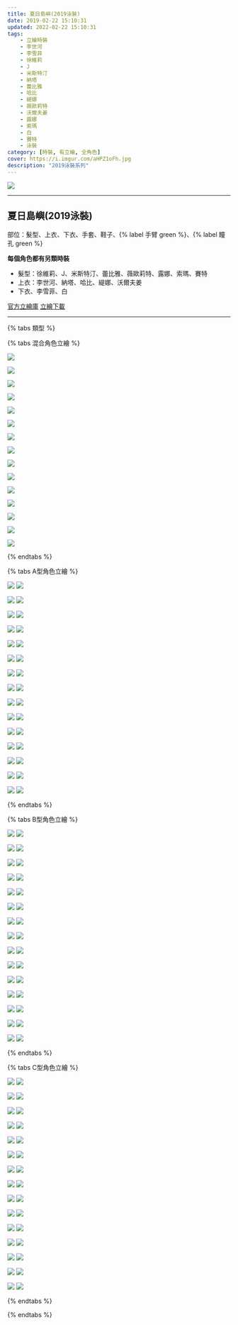 ```yaml
---
title: 夏日島嶼(2019泳裝)
date: 2019-02-22 15:10:31
updated: 2022-02-22 15:10:31
tags:
    - 立繪時裝
    - 李世河
    - 李雪菲
    - 徐維莉
    - J
    - 米斯特汀
    - 納塔
    - 蕾比雅
    - 哈比
    - 緹娜
    - 薇歐莉特
    - 沃爾夫姜
    - 露娜
    - 索瑪
    - 白
    - 賽特
    - 泳裝
category: [時裝, 有立繪, 全角色]
cover: https://i.imgur.com/aHPZ1oFh.jpg
description: "2019泳裝系列"
---
```


[![](https://i.imgur.com/aHPZ1oFh.jpg)](https://i.imgur.com/aHPZ1oF.jpg)

---
## 夏日島嶼(2019泳裝)




部位：髮型、上衣、下衣、手套、鞋子、{% label 手臂 green %}、{% label 瞳孔 green %}

**每個角色都有另類時裝**
+ 髮型：徐維莉、J、米斯特汀、蕾比雅、薇歐莉特、露娜、索瑪、賽特
+ 上衣：李世河、納塔、哈比、緹娜、沃爾夫姜
+ 下衣、李雪菲、白

[官方立繪庫](https://closers.nexon.com/Pds/FanSiteKit)
[立繪下載](https://closers.vod.nexoncdn.co.kr/site/fansitekit/Closers_FansiteKit_summerCostume_50756.zip)


---

{% tabs 類型 %}
<!-- tab 混搭立繪-->
{% tabs 混合角色立繪 %}
<!-- tab 李世河(Seha)-->
[![](https://i.imgur.com/Qr6shdhh.jpg)](https://i.imgur.com/Qr6shdh.jpg)
<!-- endtab -->
<!-- tab 李雪菲(Seulbi)-->
[![](https://i.imgur.com/HPjSLHTh.jpg)](https://i.imgur.com/HPjSLHT.jpg)
<!-- endtab -->
<!-- tab 徐維莉(Yuri)-->
[![](https://i.imgur.com/DNf86IIh.jpg)](https://i.imgur.com/DNf86II.jpg)
<!-- endtab -->
<!-- tab J-->
[![](https://i.imgur.com/OBQFrcah.jpg)](https://i.imgur.com/OBQFrca.jpg)
<!-- endtab -->
<!-- tab 米斯特汀(Tein)-->
[![](https://i.imgur.com/AZs11Zih.jpg)](https://i.imgur.com/AZs11Zi.jpg)
<!-- endtab -->
<!-- tab 納塔(Nata)-->
[![](https://i.imgur.com/B9WYOPOh.jpg)](https://i.imgur.com/B9WYOPO.jpg)
<!-- endtab -->
<!-- tab 蕾比雅(Levia)-->
[![](https://i.imgur.com/z78IbtMh.jpg)](https://i.imgur.com/z78IbtM.jpg)
<!-- endtab -->
<!-- tab 哈比(Harpy)-->
[![](https://i.imgur.com/1x7Rapwh.jpg)](https://i.imgur.com/1x7Rapw.jpg)
<!-- endtab -->
<!-- tab 緹娜(Tina)-->
[![](https://i.imgur.com/20C8fVqh.jpg)](https://i.imgur.com/20C8fVq.jpg)
<!-- endtab -->
<!-- tab 薇歐莉特(Violet)-->
[![](https://i.imgur.com/dFL7itmh.jpg)](https://i.imgur.com/dFL7itm.jpg)
<!-- endtab -->
<!-- tab 沃爾夫姜(Wolfgang)-->
[![](https://i.imgur.com/0QznnRFh.jpg)](https://i.imgur.com/0QznnRF.jpg)
<!-- endtab -->
<!-- tab 露娜(Luna)-->
[![](https://i.imgur.com/uK9nnwqh.jpg)](https://i.imgur.com/uK9nnwq.jpg)
<!-- endtab -->
<!-- tab 索瑪(Soma)-->
[![](https://i.imgur.com/nqCnU8Eh.jpg)](https://i.imgur.com/nqCnU8E.jpg)
<!-- endtab -->
<!-- tab 白(Bai)-->
[![](https://i.imgur.com/1uoGbRPh.jpg)](https://i.imgur.com/1uoGbRP.jpg)
<!-- endtab -->
<!-- tab 賽特(Seth)-->
[![](https://i.imgur.com/YjJeGHxh.jpg)](https://i.imgur.com/YjJeGHx.jpg)
<!-- endtab -->
{% endtabs %}
<!-- endtab -->

<!-- tab A型-->
{% tabs A型角色立繪 %}
<!-- tab 李世河(Seha)-->
[![](https://i.imgur.com/s2VoEh4h.jpg)](https://i.imgur.com/s2VoEh4.jpg)
[![](https://i.imgur.com/ydI4LYKh.png)](https://i.imgur.com/ydI4LYK.png)
<!-- endtab -->
<!-- tab 李雪菲(Seulbi)-->
[![](https://i.imgur.com/tYBsCYFh.jpg)](https://i.imgur.com/tYBsCYF.jpg)
[![](https://i.imgur.com/2eeuqlMh.png)](https://i.imgur.com/2eeuqlM.png)
<!-- endtab -->
<!-- tab 徐維莉(Yuri)-->
[![](https://i.imgur.com/wNU7aVDh.jpg)](https://i.imgur.com/wNU7aVD.jpg)
[![](https://i.imgur.com/djK6Nlkh.png)](https://i.imgur.com/djK6Nlk.png)
<!-- endtab -->
<!-- tab J-->
[![](https://i.imgur.com/hbrvMZUh.jpg)](https://i.imgur.com/hbrvMZU.jpg)
[![](https://i.imgur.com/kFoKkq9h.png)](https://i.imgur.com/kFoKkq9.png)
<!-- endtab -->
<!-- tab 米斯特汀(Tein)-->
[![](https://i.imgur.com/Jn4SMqxh.jpg)](https://i.imgur.com/Jn4SMqx.jpg)
[![](https://i.imgur.com/jHGG7KUh.png)](https://i.imgur.com/jHGG7KU.png)
<!-- endtab -->
<!-- tab 納塔(Nata)-->
[![](https://i.imgur.com/8wxuU4rh.jpg)](https://i.imgur.com/8wxuU4r.jpg)
[![](https://i.imgur.com/BwWah9Kh.png)](https://i.imgur.com/BwWah9K.png)
<!-- endtab -->
<!-- tab 蕾比雅(Levia)-->
[![](https://i.imgur.com/PATDYc0h.jpg)](https://i.imgur.com/PATDYc0.jpg)
[![](https://i.imgur.com/HeWv3DSh.png)](https://i.imgur.com/HeWv3DS.png)
<!-- endtab -->
<!-- tab 哈比(Harpy)-->
[![](https://i.imgur.com/PUaeZPWh.jpg)](https://i.imgur.com/PUaeZPW.jpg)
[![](https://i.imgur.com/PL9mcFih.png)](https://i.imgur.com/PL9mcFi.png)
<!-- endtab -->
<!-- tab 緹娜(Tina)-->
[![](https://i.imgur.com/0RacVuWh.jpg)](https://i.imgur.com/0RacVuW.jpg)
[![](https://i.imgur.com/XVC4faLh.png)](https://i.imgur.com/XVC4faL.png)
<!-- endtab -->
<!-- tab 薇歐莉特(Violet)-->
[![](https://i.imgur.com/5qIHFJDh.jpg)](https://i.imgur.com/5qIHFJD.jpg)
[![](https://i.imgur.com/5NPC9dah.png)](https://i.imgur.com/5NPC9da.png)
<!-- endtab -->
<!-- tab 沃爾夫姜(Wolfgang)-->
[![](https://i.imgur.com/M0og7FNh.jpg)](https://i.imgur.com/M0og7FN.jpg)
[![](https://i.imgur.com/VNc4Apoh.png)](https://i.imgur.com/VNc4Apo.png)
<!-- endtab -->
<!-- tab 露娜(Luna)-->
[![](https://i.imgur.com/WSl3Vf9h.jpg)](https://i.imgur.com/WSl3Vf9.jpg)
[![](https://i.imgur.com/rStj33bh.png)](https://i.imgur.com/rStj33b.png)
<!-- endtab -->
<!-- tab 索瑪(Soma)-->
[![](https://i.imgur.com/1KNB2VPh.jpg)](https://i.imgur.com/1KNB2VP.jpg)
[![](https://i.imgur.com/T99tnPZh.png)](https://i.imgur.com/T99tnPZ.png)
<!-- endtab -->
<!-- tab 白(Bai)-->
[![](https://i.imgur.com/eZKpRGUh.jpg)](https://i.imgur.com/eZKpRGU.jpg)
[![](https://i.imgur.com/44N9kKCh.png)](https://i.imgur.com/44N9kKC.png)
<!-- endtab -->
<!-- tab 賽特(Seth)-->
[![](https://i.imgur.com/AidybLyh.jpg)](https://i.imgur.com/AidybLy.jpg)
[![](https://i.imgur.com/a3DU2thh.png)](https://i.imgur.com/a3DU2th.png)
<!-- endtab -->
{% endtabs %}
<!-- endtab -->

<!-- tab B型-->
{% tabs B型角色立繪 %}
<!-- tab 李世河(Seha)-->
[![](https://i.imgur.com/AXIzT21h.jpg)](https://i.imgur.com/AXIzT21.jpg)
[![](https://i.imgur.com/kSKpeXdh.png)](https://i.imgur.com/kSKpeXd.png)
<!-- endtab -->
<!-- tab 李雪菲(Seulbi)-->
[![](https://i.imgur.com/XBvALPKh.jpg)](https://i.imgur.com/XBvALPK.jpg)
[![](https://i.imgur.com/oU4y79nh.png)](https://i.imgur.com/oU4y79n.png)
<!-- endtab -->
<!-- tab 徐維莉(Yuri)-->
[![](https://i.imgur.com/22LK5V9h.jpg)](https://i.imgur.com/22LK5V9.jpg)
[![](https://i.imgur.com/uC6c2bbh.png)](https://i.imgur.com/uC6c2bb.png)
<!-- endtab -->
<!-- tab J-->
[![](https://i.imgur.com/46ZrAu2h.jpg)](https://i.imgur.com/46ZrAu2.jpg)
[![](https://i.imgur.com/Sxx929ch.png)](https://i.imgur.com/Sxx929c.png)
<!-- endtab -->
<!-- tab 米斯特汀(Tein)-->
[![](https://i.imgur.com/R3WMxsNh.jpg)](https://i.imgur.com/R3WMxsN.jpg)
[![](https://i.imgur.com/Kj8ngoJh.png)](https://i.imgur.com/Kj8ngoJ.png)
<!-- endtab -->
<!-- tab 納塔(Nata)-->
[![](https://i.imgur.com/1FqBf8oh.jpg)](https://i.imgur.com/1FqBf8o.jpg)
[![](https://i.imgur.com/bc2cdcah.png)](https://i.imgur.com/bc2cdca.png)
<!-- endtab -->
<!-- tab 蕾比雅(Levia)-->
[![](https://i.imgur.com/Y2PdLqlh.jpg)](https://i.imgur.com/Y2PdLql.jpg)
[![](https://i.imgur.com/LwdguhFh.png)](https://i.imgur.com/LwdguhF.png)
<!-- endtab -->
<!-- tab 哈比(Harpy)-->
[![](https://i.imgur.com/HR7C7IJh.jpg)](https://i.imgur.com/HR7C7IJ.jpg)
[![](https://i.imgur.com/izrVPRWh.png)](https://i.imgur.com/izrVPRW.png)
<!-- endtab -->
<!-- tab 緹娜(Tina)-->
[![](https://i.imgur.com/KI7Vkn4h.jpg)](https://i.imgur.com/KI7Vkn4.jpg)
[![](https://i.imgur.com/vFMF92Th.png)](https://i.imgur.com/vFMF92T.png)
<!-- endtab -->
<!-- tab 薇歐莉特(Violet)-->
[![](https://i.imgur.com/Qdm50Zwh.jpg)](https://i.imgur.com/Qdm50Zw.jpg)
[![](https://i.imgur.com/mFcATmNh.png)](https://i.imgur.com/mFcATmN.png)
<!-- endtab -->
<!-- tab 沃爾夫姜(Wolfgang)-->
[![](https://i.imgur.com/esyN7hxh.jpg)](https://i.imgur.com/esyN7hx.jpg)
[![](https://i.imgur.com/cybB66Hh.png)](https://i.imgur.com/cybB66H.png)
<!-- endtab -->
<!-- tab 露娜(Luna)-->
[![](https://i.imgur.com/SUWaEU1h.jpg)](https://i.imgur.com/SUWaEU1.jpg)
[![](https://i.imgur.com/iI4qHfdh.png)](https://i.imgur.com/iI4qHfd.png)
<!-- endtab -->
<!-- tab 索瑪(Soma)-->
[![](https://i.imgur.com/uvCncFwh.jpg)](https://i.imgur.com/uvCncFw.jpg)
[![](https://i.imgur.com/4PaxgyWh.png)](https://i.imgur.com/4PaxgyW.png)
<!-- endtab -->
<!-- tab 白(Bai)-->
[![](https://i.imgur.com/u1ZHdMsh.jpg)](https://i.imgur.com/u1ZHdMs.jpg)
[![](https://i.imgur.com/l5kX0qMh.png)](https://i.imgur.com/l5kX0qM.png)
<!-- endtab -->
<!-- tab 賽特(Seth)-->
[![](https://i.imgur.com/WctKjbph.jpg)](https://i.imgur.com/WctKjbp.jpg)
[![](https://i.imgur.com/A4TtyBmh.png)](https://i.imgur.com/A4TtyBm.png)
<!-- endtab -->
{% endtabs %}
<!-- endtab -->

<!-- tab C型-->
{% tabs C型角色立繪 %}
<!-- tab 李世河(Seha)-->
[![](https://i.imgur.com/xCZigPuh.jpg)](https://i.imgur.com/xCZigPu.jpg)
[![](https://i.imgur.com/T3kSB60h.png)](https://i.imgur.com/T3kSB60.png)
<!-- endtab -->
<!-- tab 李雪菲(Seulbi)-->
[![](https://i.imgur.com/F7KOJoAh.jpg)](https://i.imgur.com/F7KOJoA.jpg)
[![](https://i.imgur.com/d4WBRt4h.png)](https://i.imgur.com/d4WBRt4.png)
<!-- endtab -->
<!-- tab 徐維莉(Yuri)-->
[![](https://i.imgur.com/mxBitxeh.jpg)](https://i.imgur.com/mxBitxe.jpg)
[![](https://i.imgur.com/yQZEq3uh.png)](https://i.imgur.com/yQZEq3u.png)
<!-- endtab -->
<!-- tab J-->
[![](https://i.imgur.com/NdQAS0kh.jpg)](https://i.imgur.com/NdQAS0k.jpg)
[![](https://i.imgur.com/ZGGgV0bh.png)](https://i.imgur.com/ZGGgV0b.png)
<!-- endtab -->
<!-- tab 米斯特汀(Tein)-->
[![](https://i.imgur.com/CoMKGgYh.jpg)](https://i.imgur.com/CoMKGgY.jpg)
[![](https://i.imgur.com/LrZyLYYh.png)](https://i.imgur.com/LrZyLYY.png)
<!-- endtab -->
<!-- tab 納塔(Nata)-->
[![](https://i.imgur.com/LtPJQjgh.jpg)](https://i.imgur.com/LtPJQjg.jpg)
[![](https://i.imgur.com/C3ERUClh.png)](https://i.imgur.com/C3ERUCl.png)
<!-- endtab -->
<!-- tab 蕾比雅(Levia)-->
[![](https://i.imgur.com/ghbQWlRh.jpg)](https://i.imgur.com/ghbQWlR.jpg)
[![](https://i.imgur.com/ryuyGnhh.png)](https://i.imgur.com/ryuyGnh.png)
<!-- endtab -->
<!-- tab 哈比(Harpy)-->
[![](https://i.imgur.com/Z7VJRX6h.jpg)](https://i.imgur.com/Z7VJRX6.jpg)
[![](https://i.imgur.com/8gVPsErh.png)](https://i.imgur.com/8gVPsEr.png)
<!-- endtab -->
<!-- tab 緹娜(Tina)-->
[![](https://i.imgur.com/zC1Sx2Lh.jpg)](https://i.imgur.com/zC1Sx2L.jpg)
[![](https://i.imgur.com/vE9hhnHh.png)](https://i.imgur.com/vE9hhnH.png)
<!-- endtab -->
<!-- tab 薇歐莉特(Violet)-->
[![](https://i.imgur.com/VyflZuHh.jpg)](https://i.imgur.com/VyflZuH.jpg)
[![](https://i.imgur.com/6pqTna2h.png)](https://i.imgur.com/6pqTna2.png)
<!-- endtab -->
<!-- tab 沃爾夫姜(Wolfgang)-->
[![](https://i.imgur.com/xxmDTX5h.jpg)](https://i.imgur.com/xxmDTX5.jpg)
[![](https://i.imgur.com/Ll18o2Jh.png)](https://i.imgur.com/Ll18o2J.png)
<!-- endtab -->
<!-- tab 露娜(Luna)-->
[![](https://i.imgur.com/Kzxdffrh.jpg)](https://i.imgur.com/Kzxdffr.jpg)
[![](https://i.imgur.com/3DH5tJKh.png)](https://i.imgur.com/3DH5tJK.png)
<!-- endtab -->
<!-- tab 索瑪(Soma)-->
[![](https://i.imgur.com/aKEvPI7h.jpg)](https://i.imgur.com/aKEvPI7.jpg)
[![](https://i.imgur.com/TxuwPJGh.png)](https://i.imgur.com/TxuwPJG.png)
<!-- endtab -->
<!-- tab 白(Bai)-->
[![](https://i.imgur.com/auORFvlh.jpg)](https://i.imgur.com/auORFvl.jpg)
[![](https://i.imgur.com/fZ4nogUh.png)](https://i.imgur.com/fZ4nogU.png)
<!-- endtab -->
<!-- tab 賽特(Seth)-->
[![](https://i.imgur.com/QrWn4kAh.jpg)](https://i.imgur.com/QrWn4kA.jpg)
[![](https://i.imgur.com/oerB5c6h.png)](https://i.imgur.com/oerB5c6.png)
<!-- endtab -->
{% endtabs %}
<!-- endtab -->

{% endtabs %}
